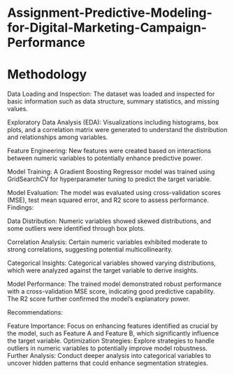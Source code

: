 # Assignment-Predictive-Modeling-for-Digital-Marketing-Campaign-Performance

# Methodology


Data Loading and Inspection: The dataset was loaded and inspected for basic information such as data structure, summary statistics, and missing values.

Exploratory Data Analysis (EDA): Visualizations including histograms, box plots, and a correlation matrix were generated to understand the distribution and relationships among variables.

Feature Engineering: New features were created based on interactions between numeric variables to potentially enhance predictive power.

Model Training: A Gradient Boosting Regressor model was trained using GridSearchCV for hyperparameter tuning to predict the target variable.

Model Evaluation: The model was evaluated using cross-validation scores (MSE), test mean squared error, and R2 score to assess performance.
Findings:

Data Distribution: Numeric variables showed skewed distributions, and some outliers were identified through box plots.

Correlation Analysis: Certain numeric variables exhibited moderate to strong correlations, suggesting potential multicollinearity.

Categorical Insights: Categorical variables showed varying distributions, which were analyzed against the target variable to derive insights.

Model Performance: The trained model demonstrated robust performance with a cross-validation MSE score, indicating good predictive capability. The R2 score further confirmed the model’s explanatory power.

Recommendations:

Feature Importance: Focus on enhancing features identified as crucial by the model, such as Feature A and Feature B, which significantly influence the target variable.
Optimization Strategies: Explore strategies to handle outliers in numeric variables to potentially improve model robustness.
Further Analysis: Conduct deeper analysis into categorical variables to uncover hidden patterns that could enhance segmentation strategies.
